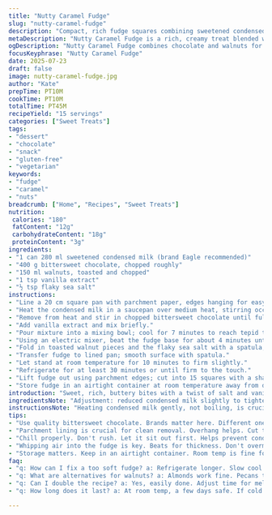 ```yaml
---
title: "Nutty Caramel Fudge"
slug: "nutty-caramel-fudge"
description: "Compact, rich fudge squares combining sweetened condensed milk, bittersweet chocolate, and roasted walnuts. Textured, creamy, nutty. Chill time critical. Quick stovetop melt, whipped thickening, and set in parchment-lined pan. No eggs, gluten-free, vegetarian-friendly. Simple pantry staples with an added twist of sea salt flakes and a dash of vanilla extract for depth. Easy slicing into small squares for portion control. Store cool or room temp with care. Approximately 15 servings per batch."
metaDescription: "Nutty Caramel Fudge is a rich, creamy treat blended with walnuts and a dash of vanilla. Perfect for snacking or packing."
ogDescription: "Nutty Caramel Fudge combines chocolate and walnuts for a rich, nutty flavor. Simple recipe, quick prep, ideal for sharing."
focusKeyphrase: "Nutty Caramel Fudge"
date: 2025-07-23
draft: false
image: nutty-caramel-fudge.jpg
author: "Kate"
prepTime: PT10M
cookTime: PT10M
totalTime: PT45M
recipeYield: "15 servings"
categories: ["Sweet Treats"]
tags:
- "dessert"
- "chocolate"
- "snack"
- "gluten-free"
- "vegetarian"
keywords:
- "fudge"
- "caramel"
- "nuts"
breadcrumb: ["Home", "Recipes", "Sweet Treats"]
nutrition: 
 calories: "180"
 fatContent: "12g"
 carbohydrateContent: "18g"
 proteinContent: "3g"
ingredients:
- "1 can 280 ml sweetened condensed milk (brand Eagle recommended)"
- "400 g bittersweet chocolate, chopped roughly"
- "150 ml walnuts, toasted and chopped"
- "1 tsp vanilla extract"
- "½ tsp flaky sea salt"
instructions:
- "Line a 20 cm square pan with parchment paper, edges hanging for easy removal."
- "Heat the condensed milk in a saucepan over medium heat, stirring occasionally until warm, about 6 minutes; don’t boil."
- "Remove from heat and stir in chopped bittersweet chocolate until fully melted."
- "Add vanilla extract and mix briefly."
- "Pour mixture into a mixing bowl; cool for 7 minutes to reach tepid temperature."
- "Using an electric mixer, beat the fudge base for about 4 minutes until noticeably thickened and glossy."
- "Fold in toasted walnut pieces and the flaky sea salt with a spatula; mix gently but thoroughly."
- "Transfer fudge to lined pan; smooth surface with spatula."
- "Let stand at room temperature for 10 minutes to firm slightly."
- "Refrigerate for at least 30 minutes or until firm to the touch."
- "Lift fudge out using parchment edges; cut into 15 squares with a sharp knife."
- "Store fudge in an airtight container at room temperature away from direct sun or heat."
introduction: "Sweet, rich, buttery bites with a twist of salt and vanilla. Nuts add crunch, chocolate melts smooth. Quick melt, some whipping, set cold. No fuss, no eggs, no gluten. The type of item that vanishes quickly — kid-friendly too. Handful of pantry items, quick to pull together. Fudge not too hard, not too soft. Clean lines cut. Good for nibbling or tucking in lunchboxes or gift boxes. Chill necessary, but not forever. Makes about 15 small squares, easy to scale up if needed."
ingredientsNote: "Adjustment: reduced condensed milk slightly to tighten texture; swapped semi-sweet chocolate for bittersweet to cut sugar. Added vanilla extract and flaky sea salt for balancing flavor and complexity. Walnuts provide crunch and nuttiness, roasted for deeper flavor profile. Measured in metric and imperial for convenience. No eggs or gluten ingredients; safe for many dietary needs. Condensed milk is key — brand can affect creaminess. Toast walnuts before chopping to enhance aroma and crunch. Keep salt minimal — just a scatter on top or mixed in for contrast."
instructionsNote: "Heating condensed milk gently, not boiling, is crucial to prevent scorching. Mixing in chocolate off heat avoids graininess. Cooling mixture a bit before whipping lets fudge thicken properly; whipping aerates and gives texture. Fold nuts carefully — avoid breaking them down too much. Lining the pan with parchment eases removal, sharp knife cuts firm but soft fudge cleanly. Let fudge sit at room temp first to prevent condensation formation when putting in fridge. Chill time can be adjusted slightly but avoid rushing so fudge sets evenly. Storing at room temp fine if consumed within a few days; refrigerate longer. Makes easy, no-stress batch."
tips:
- "Use quality bittersweet chocolate. Brands matter here. Different ones can change the taste. Melt properly, avoid boiling. This keeps the smoothness."
- "Parchment lining is crucial for clean removal. Overhang helps. Cut the fudge when chilled. Prevents sticking. A sharp knife is needed for clean cuts."
- "Chill properly. Don't rush. Let it sit out first. Helps prevent condensation in the fridge. Firmness is important. Not too hard, not too soft."
- "Whipping air into the fudge is key. Beats for thickness. Don't overmix the walnuts. Want some texture. Fold gently to keep the crunch."
- "Storage matters. Keep in an airtight container. Room temp is fine for a few days. Refrigerate for longer life. Avoid heat exposure. Direct sun bad."
faq:
- "q: How can I fix a too soft fudge? a: Refrigerate longer. Slow cool can help too. If too soft after that, maybe more chocolate next round."
- "q: What are alternatives for walnuts? a: Almonds work fine. Pecans too. Try different nuts really. Different flavors can come out this way."
- "q: Can I double the recipe? a: Yes, easily done. Adjust time for melting and chilling though. Make sure space is there, a bigger pan helpful."
- "q: How long does it last? a: At room temp, a few days safe. If cold stored, can last up to two weeks. Watch for spoilage cues though."

---
```

